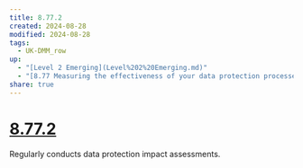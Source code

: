 ```yaml
---
title: 8.77.2
created: 2024-08-28
modified: 2024-08-28
tags:
  - UK-DMM_row
up:
  - "[Level 2 Emerging](Level%202%20Emerging.md)"
  - "[8.77 Measuring the effectiveness of your data protection processes](8.77%20Measuring%20the%20effectiveness%20of%20your%20data%20protection%20processes.md)"
share: true
---
```

# [8.77.2](8.77.2.md)

Regularly conducts data protection impact assessments.
